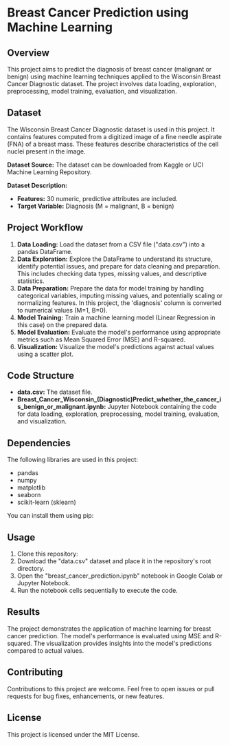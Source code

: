 # Breast Cancer Prediction using Machine Learning

## Overview

This project aims to predict the diagnosis of breast cancer (malignant or benign) using machine learning techniques applied to the Wisconsin Breast Cancer Diagnostic dataset. The project involves data loading, exploration, preprocessing, model training, evaluation, and visualization.

## Dataset

The Wisconsin Breast Cancer Diagnostic dataset is used in this project. It contains features computed from a digitized image of a fine needle aspirate (FNA) of a breast mass. These features describe characteristics of the cell nuclei present in the image.

**Dataset Source:** The dataset can be downloaded from Kaggle or UCI Machine Learning Repository.

**Dataset Description:**

* **Features:** 30 numeric, predictive attributes are included.
* **Target Variable:** Diagnosis (M = malignant, B = benign)

## Project Workflow

1. **Data Loading:** Load the dataset from a CSV file ("data.csv") into a pandas DataFrame.
2. **Data Exploration:** Explore the DataFrame to understand its structure, identify potential issues, and prepare for data cleaning and preparation. This includes checking data types, missing values, and descriptive statistics.
3. **Data Preparation:** Prepare the data for model training by handling categorical variables, imputing missing values, and potentially scaling or normalizing features. In this project, the 'diagnosis' column is converted to numerical values (M=1, B=0).
4. **Model Training:** Train a machine learning model (Linear Regression in this case) on the prepared data.
5. **Model Evaluation:** Evaluate the model's performance using appropriate metrics such as Mean Squared Error (MSE) and R-squared.
6. **Visualization:** Visualize the model's predictions against actual values using a scatter plot.

## Code Structure

* **data.csv:** The dataset file.
* **Breast_Cancer_Wisconsin_(Diagnostic)Predict_whether_the_cancer_is_benign_or_malignant.ipynb:** Jupyter Notebook containing the code for data loading, exploration, preprocessing, model training, evaluation, and visualization.

## Dependencies

The following libraries are used in this project:

* pandas
* numpy
* matplotlib
* seaborn
* scikit-learn (sklearn)

You can install them using pip:

## Usage

1. Clone this repository:
2. Download the "data.csv" dataset and place it in the repository's root directory.
3. Open the "breast_cancer_prediction.ipynb" notebook in Google Colab or Jupyter Notebook.
4. Run the notebook cells sequentially to execute the code.

## Results

The project demonstrates the application of machine learning for breast cancer prediction. The model's performance is evaluated using MSE and R-squared. The visualization provides insights into the model's predictions compared to actual values.

## Contributing

Contributions to this project are welcome. Feel free to open issues or pull requests for bug fixes, enhancements, or new features.

## License

This project is licensed under the MIT License.
